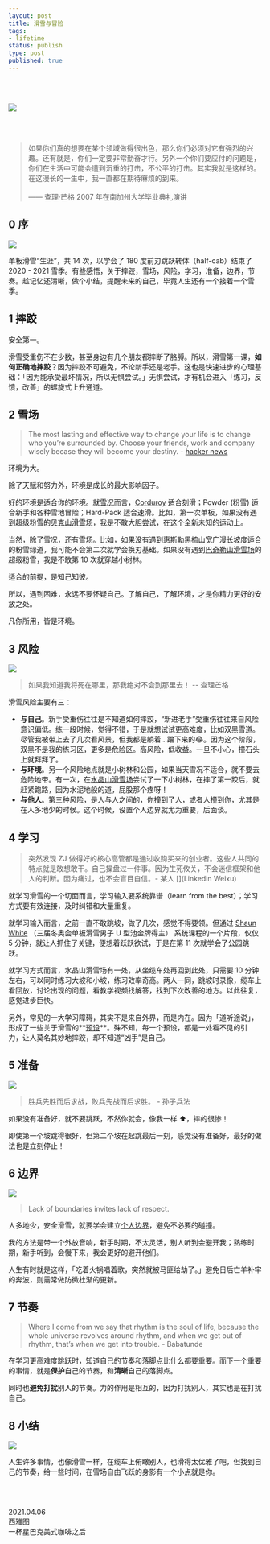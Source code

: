 ```yaml
--- 
layout: post
title: 滑雪与冒险
tags: 
- lifetime
status: publish
type: post
published: true
---
```



<br>
<br>

![](https://i.imgur.com/NiDgxf7.jpg)

<br>
<br>

> 如果你们真的想要在某个领域做得很出色，那么你们必须对它有强烈的兴趣。还有就是，你们一定要非常勤奋才行。另外一个你们要应付的问题是，你们在生活中可能会遭到沉重的打击，不公平的打击。其实我就是这样的。在这漫长的一生中，我一直都在期待麻烦的到来。<br><br> —— 查理·芒格 2007 年在南加州大学毕业典礼演讲

## 0 序

![](https://i.imgur.com/T00Ap1w.gif)

单板滑雪“生涯”，共 14 次，以学会了 180 度前刃跳跃转体（half-cab）结束了 2020 - 2021 雪季。有些感悟，关于摔跤，雪场，风险，学习，准备，边界，节奏。趁记忆还清晰，做个小结，提醒未来的自己，毕竟人生还有一个接着一个雪季。

## 1 摔跤

[](https://i.imgur.com/nvTu1AE.png)

安全第一。

滑雪受重伤不在少数，甚至身边有几个朋友都摔断了胳膊。所以，滑雪第一课，**如何正确地摔跤**？因为摔跤不可避免，不论新手还是老手。这也是快速进步的心理基础：「因为能承受最坏情况，所以无惧尝试。」无惧尝试，才有机会进入「练习，反馈，改善」的螺旋式上升通道。

## 2 雪场

> The most lasting and effective way to change your life is to change who you’re surrounded by. Choose your friends, work and company wisely becase they will become your destiny. - [hacker news](https://news.ycombinator.com/item?id=22102726)

环境为大。

除了天赋和努力外，环境是成长的最大影响因子。

好的环境是适合你的环境。就[雪况](https://i.imgur.com/XmEtIQ9.png)而言，[Corduroy](https://www.wikiwand.com/en/Classifications_of_snow#/Ski_resort_classification) 适合刻滑；Powder (粉雪) 适合新手和各种雪地冒险；Hard-Pack 适合速滑。比如，第一次单板，如果没有遇到超级粉雪的[贝克山滑雪场](https://www.wikiwand.com/en/Mt._Baker_Ski_Area)，我是不敢大胆尝试，在这个全新未知的运动上。

当然，除了雪况，还有雪场。比如，如果没有遇到[惠斯勒黑梳山](https://www.wikiwand.com/en/Whistler_Blackcomb)宽广漫长坡度适合的粉雪绿道，我可能不会第二次就学会换刃基础。如果没有遇到[巴奇勒山滑雪场](https://www.wikiwand.com/en/Mount_Bachelor_ski_area)的超级粉雪，我是不敢第 10 次就穿越小树林。

适合的前提，是知己知彼。

所以，遇到困难，永远不要怀疑自己。了解自己，了解环境，才是你精力更好的安放之处。

凡你所用，皆是环境。

## 3 风险

![](https://i.imgur.com/n6xyZtP.gif)

> 如果我知道我将死在哪里，那我绝对不会到那里去！ -- 查理芒格 

滑雪风险主要有三：

* **与自己**。新手受重伤往往是不知道如何摔跤，“新进老手”受重伤往往来自风险意识偏低。练一段时候，觉得不错，于是就想试试更高难度，比如双黑雪道。尽管我被带上去了几次看风景，但我都是躺着...蹭下来的😂。因为这个阶段，双黑不是我的练习区，更多是危险区。高风险，低收益。一旦不小心，撞石头上就拜拜了。
* **与环境**。另一个风险地点就是小树林和公园，如果当天雪况不适合，就不要去危险地带。有一次，在[水晶山滑雪场](https://www.wikiwand.com/en/Crystal_Mountain_(Washington))尝试了一下小树林，在摔了第一跤后，就赶紧跑路，因为水泥地般的道，屁股那个疼呀！
* **与他人**。第三种风险，是人与人之间的，你撞到了人，或者人撞到你，尤其是在人多地少的时候。这个时候，设置个人边界就尤为重要，后面谈。

## 4 学习

[](https://i.imgur.com/hcqo2oK.gif)

> 突然发现 ZJ 做得好的核心高管都是通过收购买来的创业者。这些人共同的特点就是敢想敢干。自己操盘过一件事。因为生死攸关，不会迷信框架和他人的判断。因为痛过，也不会盲目自信。- 某人 [](Linkedin Weixu)

就学习滑雪的一个切面而言，学习输入要系统靠谱（learn from the best）；学习方式要有效连接，及时纠错和大量重复。

就学习输入而言，之前一直不敢跳坡，做了几次，感觉不得要领。但通过 [Shaun White](https://app.theskills.com/courses/shaun-white-teaches-snowboarding-creativity-more) （三届冬奥会单板滑雪男子 U 型池金牌得主） 系统课程的一个片段，仅仅 5 分钟，就让人抓住了关键，便想着跃跃欲试，于是在第 11 次就学会了公园跳跃。

就学习方式而言，水晶山滑雪场有一处，从坐缆车处再回到此处，只需要 10 分钟左右，可以同时练习大坡和小坡，练习效率奇高。两人一同，跳坡时录像，缆车上看回放，讨论出现的问题，看教学视频找解答，找到下次改善的地方。以此往复，感觉进步巨快。

另外，常见的一大学习障碍，其实不是来自外界，而是内在。因为「道听途说」，形成了一些关于滑雪的**[预设](https://www.wikiwand.com/en/Assumption#/Logic)**。殊不知，每一个预设，都是一处看不见的引力，让人莫名其妙地摔跤，却不知道“凶手”是自己。

## 5 准备

![](https://i.imgur.com/oH7pR7D.gif)

> 胜兵先胜而后求战，败兵先战而后求胜。 - 孙子兵法

如果没有准备好，就不要跳跃，不然你就会，像我一样 ⬆️，摔的很惨！

即使第一个坡跳得很好，但第二个坡在起跳最后一刻，感觉没有准备好，最好的做法也是立刻停止！

## 6 边界

![](https://i.imgur.com/g99MPHC.gif)

> Lack of boundaries invites lack of respect.

人多地少，安全滑雪，就要学会建立[个人边界](https://www.wikiwand.com/en/Personal_boundaries)，避免不必要的碰撞。

我的方法是带一个外放音响，新手时期，不太灵活，别人听到会避开我；熟练时期，新手听到，会慢下来，我会更好的避开他们。

人生有时就是这样，「吃着火锅唱着歌，突然就被马匪给劫了。」避免日后亡羊补牢的奔波，则需常做防微杜渐的更新。

## 7 节奏

> Where I come from we say that rhythm is the soul of life, because the whole universe revolves around rhythm, and when we get out of rhythm, that’s when we get into trouble. - Babatunde

在学习更高难度跳跃时，知道自己的节奏和落脚点比什么都要重要。而下一个重要的事情，就是**保护**自己的节奏，和**清晰**自己的落脚点。

同时也**避免打扰**别人的节奏。力的作用是相互的，因为打扰别人，其实也是在打扰自己。


## 8 小结

![](https://i.imgur.com/Ab3ku1h.gif)

人生许多事情，也像滑雪一样，在缆车上俯瞰别人，也滑得太优雅了吧，但找到自己的节奏，给一些时间，在雪场自由飞跃的身影有一个小点就是你。
           

<br>
<br>

2021.04.06 <br>
西雅图<br>
一杯星巴克美式咖啡之后
 <br>





